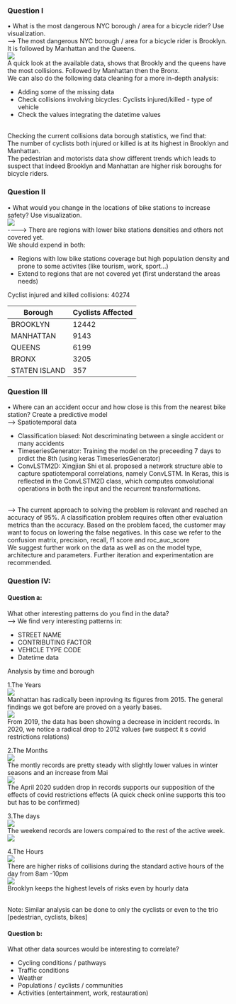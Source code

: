 ### Question I
• What is the most dangerous NYC borough / area for a bicycle rider? Use visualization. <br>
--> The most dangerous NYC borough / area for a bicycle rider is Brooklyn. It is followed by Manhattan and the Queens.<br>
<img src='img/collisions_boroughs.png' ><br>
A quick look at the available data, shows that Brookly and the queens have the most collisions. Followed by Manhattan then the Bronx. <br>
We can also do the following data cleaning for a more in-depth analysis: <br>
- Adding some of the missing data<br>
- Check collisions involving bicycles: Cyclists injured/killed - type of vehicle<br>
- Check the values integrating the datetime values<br><br>

Checking the current collisions data borough statistics, we find that:<br>
The number of cyclists both injured or killed is at its highest in Brooklyn and Manhattan.<br>
The pedestrian and motorists data show different trends which leads to suspect that indeed Brooklyn and Manhattan are higher risk boroughs for bicycle riders.<br>

### Question II
• What would you change in the locations of bike stations to increase safety? Use visualization. <br>
<img src='img/collisions_stations.png' ><br>
----> There are regions with lower bike stations densities and others not covered yet. <br>
We should expend in both:<br>
- Regions with low bike stations coverage but high population density and prone to some activites (like tourism, work, sport...)<br>
- Extend to regions that are not covered yet (first understand the areas needs)<br>

Cyclist injured and killed collisions:  40274
            <table>
		<thead>
		  <tr>
		    <th>Borough</th>
		    <th>Cyclists Affected</th>
		  </tr>
		</thead>
		<tbody>
		  <tr>
		    <td>BROOKLYN</td>
		    <td>12442</td>
		  </tr>
		  <tr>
		    <td>MANHATTAN</td>
		    <td>9143</td>
		  </tr>
		  <tr>
		    <td>QUEENS</td>
		    <td>6199</td>
		  </tr>
		  <tr>
		    <td>BRONX</td>
		    <td>3205</td>
		  </tr>
		  <tr>
		    <td>STATEN ISLAND</td>
		    <td>357</td>
		  </tr>
		</tbody>
	    </table>
         

### Question III
• Where can an accident occur and how close is this from the nearest bike station? Create a predictive model<br>
--> Spatiotemporal data<br>
- Classification biased: Not descriminating between a single accident or many accidents<br> 
- TimeseriesGenerator: Training the model on the preceeding 7 days to prdict the 8th (using keras TimeseriesGenerator)<br>
- ConvLSTM2D: Xingjian Shi et al. proposed a network structure able to capture spatiotemporal correlations, namely ConvLSTM. In Keras, this is reflected in the ConvLSTM2D class, which computes convolutional operations in both the input and the recurrent transformations.<br>
<br>
--> The current approach to solving the problem is relevant and reached an accuracy of 95%. A classification problem requires often other evaluation metrics than the accuracy. Based on the problem faced, the customer may want to focus on lowering the false negatives. In this case we refer to the confusion matrix, precision, recall, f1 score and roc_auc_score<br> 
We suggest further work on the data as well as on the model type, architecture and parameters. Further iteration and experimentation are recommended. <br>


### Question IV:

#### Question a:
What other interesting patterns do you find in the data? <br>
--> We find very interesting patterns in:<br>
- STREET NAME<br>
- CONTRIBUTING FACTOR <br>
- VEHICLE TYPE CODE<br>
- Datetime data<br>

Analysis by time and borough<br>

1.The Years<br>
<img src='img/collisions_by_year_borough.png' ><br>
Manhattan has radically been inproving its figures from 2015. The general findings we got before are proved on a yearly bases.<br>
<img src='img/collisions_years.png' ><br>
From 2019, the data has been showing a decrease in incident records. In 2020, we notice a radical drop to 2012 values (we suspect it s covid restrictions relations)<br>

2.The Months<br>
<img src='img/collisions_months.png' ><br>
The montly records are pretty steady with slightly lower values in winter seasons and an increase from Mai<br>
<img src='img/2020_monthtly_NYC_collisions.png' ><br>
The April 2020 sudden drop in records supports our supposition of the effects of covid restrictions effects (A quick check online supports this too but has to be confirmed)<br>

3.The days<br>
<img src='img/collisions_day.png' ><br>
The weekend records are lowers compaired to the rest of the active week.<br>
<img src='img/collisions_day_borough.png' ><br>

4.The Hours<br>
<img src='img/collisions_hours.png' ><br>
There are higher risks of collisions during the standard active hours of the day from 8am -10pm<br>
<img src='img/collisions_hour_borough.png' ><br>
Brooklyn keeps the highest levels of risks even by hourly data<br><br>

Note: Similar analysis can be done to only the cyclists or even to the trio [pedestrian, cyclists, bikes]<br>


#### Question b:
What other data sources would be interesting to correlate? <br>
- Cycling conditions / pathways <br>
- Traffic conditions <br>
- Weather <br>
- Populations / cyclists / communities<br>
- Activities (entertainment, work, restauration)<br>
